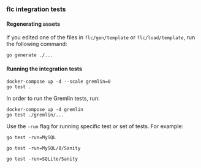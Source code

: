 ### flc integration tests

#### Regenerating assets

If you edited one of the files in `flc/gen/template` or `flc/load/template`,
run the following command:

```
go generate ./...
```

#### Running the integration tests

```
docker-compose up -d --scale gremlin=0
go test .
```

In order to run the Gremlin tests, run:

```
docker-compose up -d gremlin
go test ./gremlin/...
```

Use the `-run` flag for running specific test or set of tests. For example:

```
go test -run=MySQL

go test -run=MySQL/8/Sanity

go test -run=SQLite/Sanity
```
